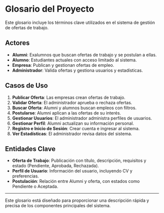 # Glosario del Proyecto

Este glosario incluye los términos clave utilizados en el sistema de gestión de ofertas de trabajo. 

## Actores

- **Alumni**: Exalumnos que buscan ofertas de trabajo y se postulan a ellas.
- **Alumno**: Estudiantes actuales con acceso limitado al sistema.
- **Empresa**: Publican y gestionan ofertas de empleo.
- **Administrador**: Valida ofertas y gestiona usuarios y estadísticas.

## Casos de Uso

1. **Publicar Oferta**: Las empresas crean ofertas de trabajo.
2. **Validar Oferta**: El administrador aprueba o rechaza ofertas.
3. **Buscar Oferta**: Alumni y alumnos buscan empleos con filtros.
4. **Postularse**: Alumni aplican a las ofertas de su interés.
5. **Gestionar Usuarios**: El administrador administra perfiles de usuarios.
6. **Gestionar Perfil**: Alumni actualizan su información personal.
7. **Registro e Inicio de Sesión**: Crear cuenta e ingresar al sistema.
8. **Ver Estadísticas**: El administrador revisa datos del sistema.

## Entidades Clave

- **Oferta de Trabajo**: Publicación con título, descripción, requisitos y estado (Pendiente, Aprobada, Rechazada).
- **Perfil de Usuario**: Información del usuario, incluyendo CV y preferencias.
- **Postulación**: Relación entre Alumni y oferta, con estados como Pendiente o Aceptada.

---

Este glosario está diseñado para proporcionar una descripción rápida y precisa de los componentes principales del sistema.
